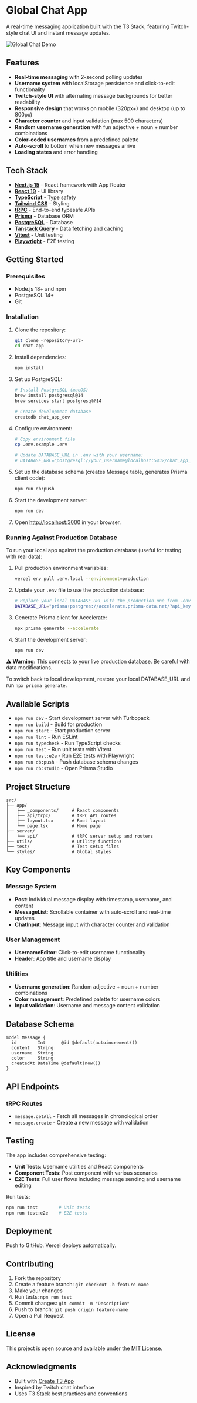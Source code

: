 # Global Chat App

A real-time messaging application built with the T3 Stack, featuring Twitch-style chat UI and instant message updates.

![Global Chat Demo](https://dummyimage.com/800x400/18181B/EFEFF1?text=Global+Chat+App)

## Features

- **Real-time messaging** with 2-second polling updates
- **Username system** with localStorage persistence and click-to-edit functionality
- **Twitch-style UI** with alternating message backgrounds for better readability
- **Responsive design** that works on mobile (320px+) and desktop (up to 800px)
- **Character counter** and input validation (max 500 characters)
- **Random username generation** with fun adjective + noun + number combinations
- **Color-coded usernames** from a predefined palette
- **Auto-scroll** to bottom when new messages arrive
- **Loading states** and error handling

## Tech Stack

- **[Next.js 15](https://nextjs.org)** - React framework with App Router
- **[React 19](https://reactjs.org)** - UI library
- **[TypeScript](https://typescriptlang.org)** - Type safety
- **[Tailwind CSS](https://tailwindcss.com)** - Styling
- **[tRPC](https://trpc.io)** - End-to-end typesafe APIs
- **[Prisma](https://prisma.io)** - Database ORM
- **[PostgreSQL](https://postgresql.org)** - Database
- **[Tanstack Query](https://tanstack.com/query)** - Data fetching and caching
- **[Vitest](https://vitest.dev)** - Unit testing
- **[Playwright](https://playwright.dev)** - E2E testing

## Getting Started

### Prerequisites

- Node.js 18+ and npm
- PostgreSQL 14+
- Git

### Installation

1. Clone the repository:

   ```bash
   git clone <repository-url>
   cd chat-app
   ```

2. Install dependencies:

   ```bash
   npm install
   ```

3. Set up PostgreSQL:

   ```bash
   # Install PostgreSQL (macOS)
   brew install postgresql@14
   brew services start postgresql@14

   # Create development database
   createdb chat_app_dev
   ```

4. Configure environment:

   ```bash
   # Copy environment file
   cp .env.example .env

   # Update DATABASE_URL in .env with your username:
   # DATABASE_URL="postgresql://your_username@localhost:5432/chat_app_dev"
   ```

5. Set up the database schema (creates Message table, generates Prisma client code):

   ```bash
   npm run db:push
   ```

6. Start the development server:

   ```bash
   npm run dev
   ```

7. Open [http://localhost:3000](http://localhost:3000) in your browser.

### Running Against Production Database

To run your local app against the production database (useful for testing with real data):

1. Pull production environment variables:

   ```bash
   vercel env pull .env.local --environment=production
   ```

2. Update your `.env` file to use the production database:

   ```bash
   # Replace your local DATABASE_URL with the production one from .env.local
   DATABASE_URL="prisma+postgres://accelerate.prisma-data.net/?api_key=..."
   ```

3. Generate Prisma client for Accelerate:

   ```bash
   npx prisma generate --accelerate
   ```

4. Start the development server:

   ```bash
   npm run dev
   ```

**⚠️ Warning:** This connects to your live production database. Be careful with data modifications.

To switch back to local development, restore your local DATABASE_URL and run `npx prisma generate`.

## Available Scripts

- `npm run dev` - Start development server with Turbopack
- `npm run build` - Build for production
- `npm run start` - Start production server
- `npm run lint` - Run ESLint
- `npm run typecheck` - Run TypeScript checks
- `npm run test` - Run unit tests with Vitest
- `npm run test:e2e` - Run E2E tests with Playwright
- `npm run db:push` - Push database schema changes
- `npm run db:studio` - Open Prisma Studio

## Project Structure

```
src/
├── app/
│   ├── _components/     # React components
│   ├── api/trpc/        # tRPC API routes
│   ├── layout.tsx       # Root layout
│   └── page.tsx         # Home page
├── server/
│   └── api/             # tRPC server setup and routers
├── utils/               # Utility functions
├── test/                # Test setup files
└── styles/              # Global styles
```

## Key Components

### Message System

- **Post**: Individual message display with timestamp, username, and content
- **MessageList**: Scrollable container with auto-scroll and real-time updates
- **ChatInput**: Message input with character counter and validation

### User Management

- **UsernameEditor**: Click-to-edit username functionality
- **Header**: App title and username display

### Utilities

- **Username generation**: Random adjective + noun + number combinations
- **Color management**: Predefined palette for username colors
- **Input validation**: Username and message content validation

## Database Schema

```prisma
model Message {
  id        Int      @id @default(autoincrement())
  content   String
  username  String
  color     String
  createdAt DateTime @default(now())
}
```

## API Endpoints

### tRPC Routes

- `message.getAll` - Fetch all messages in chronological order
- `message.create` - Create a new message with validation

## Testing

The app includes comprehensive testing:

- **Unit Tests**: Username utilities and React components
- **Component Tests**: Post component with various scenarios
- **E2E Tests**: Full user flows including message sending and username editing

Run tests:

```bash
npm run test        # Unit tests
npm run test:e2e    # E2E tests
```

## Deployment

Push to GitHub. Vercel deploys automatically.

## Contributing

1. Fork the repository
2. Create a feature branch: `git checkout -b feature-name`
3. Make your changes
4. Run tests: `npm run test`
5. Commit changes: `git commit -m "Description"`
6. Push to branch: `git push origin feature-name`
7. Open a Pull Request

## License

This project is open source and available under the [MIT License](LICENSE).

## Acknowledgments

- Built with [Create T3 App](https://create.t3.gg/)
- Inspired by Twitch chat interface
- Uses T3 Stack best practices and conventions
